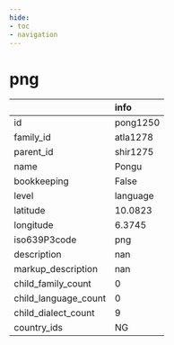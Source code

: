 ```yaml
---
hide:
- toc
- navigation
---
```

# png
|                      | info     |
|:---------------------|:---------|
| id                   | pong1250 |
| family_id            | atla1278 |
| parent_id            | shir1275 |
| name                 | Pongu    |
| bookkeeping          | False    |
| level                | language |
| latitude             | 10.0823  |
| longitude            | 6.3745   |
| iso639P3code         | png      |
| description          | nan      |
| markup_description   | nan      |
| child_family_count   | 0        |
| child_language_count | 0        |
| child_dialect_count  | 9        |
| country_ids          | NG       |
